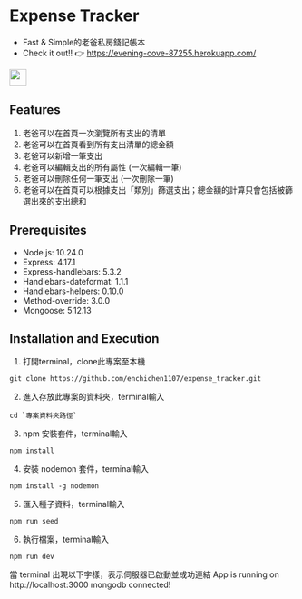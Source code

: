 # Expense Tracker
- Fast & Simple的老爸私房錢記帳本
- Check it out!! 👉 https://evening-cove-87255.herokuapp.com/
<img src="/老爸的記帳本.png" width="30">

## Features
1. 老爸可以在首頁一次瀏覽所有支出的清單
2. 老爸可以在首頁看到所有支出清單的總金額
3. 老爸可以新增一筆支出
4. 老爸可以編輯支出的所有屬性 (一次編輯一筆)
5. 老爸可以刪除任何一筆支出 (一次刪除一筆)
6. 老爸可以在首頁可以根據支出「類別」篩選支出；總金額的計算只會包括被篩選出來的支出總和

## Prerequisites
- Node.js: 10.24.0
- Express: 4.17.1
- Express-handlebars: 5.3.2
- Handlebars-dateformat: 1.1.1
- Handlebars-helpers: 0.10.0
- Method-override: 3.0.0
- Mongoose: 5.12.13

## Installation and Execution
1. 打開terminal，clone此專案至本機
```
git clone https://github.com/enchichen1107/expense_tracker.git
```
2. 進入存放此專案的資料夾，terminal輸入
```
cd `專案資料夾路徑`
```
3. npm 安裝套件，terminal輸入
```
npm install 
```
4. 安裝 nodemon 套件，terminal輸入
```
npm install -g nodemon
```
5. 匯入種子資料，terminal輸入
```
npm run seed
```
6. 執行檔案，terminal輸入
```
npm run dev
```
當 terminal 出現以下字樣，表示伺服器已啟動並成功連結
App is running on http://localhost:3000
mongodb connected!

